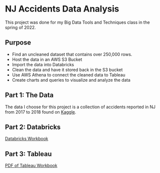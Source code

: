 # NJ Accidents Data Analysis
This project was done for my Big Data Tools and Techniques class in the spring of 2022.

## Purpose
- Find an uncleaned dataset that contains over 250,000 rows.
- Host the data in an AWS S3 Bucket
- Import the data into Databricks
- Clean the data and have it stored back in the S3 bucket
- Use AWS Athena to connect the cleaned data to Tableau
- Create charts and queries to visualize and analyze the data

## Part 1: The Data
The data I choose for this project is a collection of accidents reported in NJ from 2017 to 2018 found on [Kaggle](https://www.kaggle.com/datasets/abhishek1711/new-jersey-2018-accidents-data).  

## Part 2: Databricks
[Databricks Workbook](https://databricks-prod-cloudfront.cloud.databricks.com/public/4027ec902e239c93eaaa8714f173bcfc/2883386010705780/4308236049663490/3297516272362909/latest.html)

## Part 3: Tableau
[PDF of Tableau Workbook](https://drive.google.com/file/d/12P-WTo2nmTXnGaWAUe5BPXVEVNMmcx93/view?usp=sharing)
